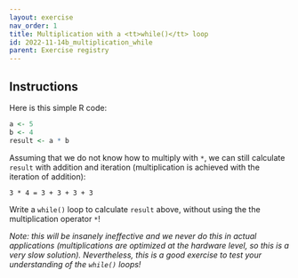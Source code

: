```yaml
---
layout: exercise 
nav_order: 1
title: Multiplication with a <tt>while()</tt> loop
id: 2022-11-14b_multiplication_while
parent: Exercise registry
---
```


## Instructions

Here is this simple R code:

```R
a <- 5
b <- 4
result <- a * b
```

Assuming that we do not know how to multiply with `*`, we can still calculate `result` with addition and iteration
(multiplication is achieved with the iteration of addition):

```
3 * 4 = 3 + 3 + 3 + 3
```

Write a `while()` loop to calculate `result` above, without using the the multiplication operator `*`!



*Note: this will be insanely ineffective and we never do this in actual applications (multiplications are optimized at the hardware level, so this is a very slow solution). Nevertheless, this is a good exercise to test your understanding of the `while()` loops!*
